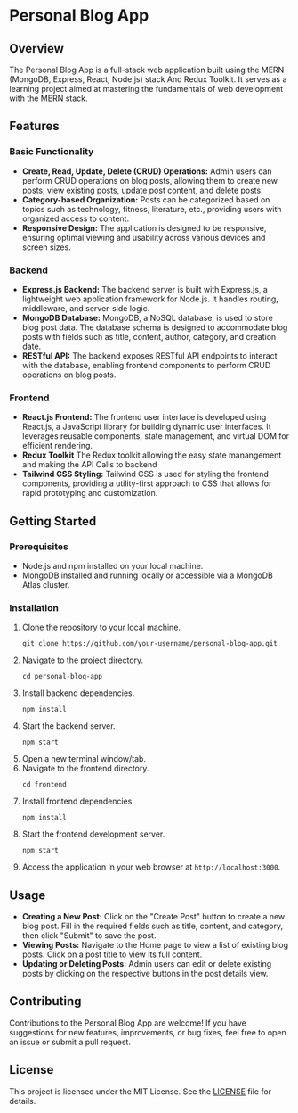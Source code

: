# Personal Blog App

## Overview

The Personal Blog App is a full-stack web application built using the MERN (MongoDB, Express, React, Node.js) stack And Redux Toolkit. It serves as a learning project aimed at mastering the fundamentals of web development with the MERN stack.

## Features

### Basic Functionality
- **Create, Read, Update, Delete (CRUD) Operations:** Admin users can perform CRUD operations on blog posts, allowing them to create new posts, view existing posts, update post content, and delete posts.
- **Category-based Organization:** Posts can be categorized based on topics such as technology, fitness, literature, etc., providing users with organized access to content.
- **Responsive Design:** The application is designed to be responsive, ensuring optimal viewing and usability across various devices and screen sizes.

### Backend
- **Express.js Backend:** The backend server is built with Express.js, a lightweight web application framework for Node.js. It handles routing, middleware, and server-side logic.
- **MongoDB Database:** MongoDB, a NoSQL database, is used to store blog post data. The database schema is designed to accommodate blog posts with fields such as title, content, author, category, and creation date.
- **RESTful API:** The backend exposes RESTful API endpoints to interact with the database, enabling frontend components to perform CRUD operations on blog posts.

### Frontend
- **React.js Frontend:** The frontend user interface is developed using React.js, a JavaScript library for building dynamic user interfaces. It leverages reusable components, state management, and virtual DOM for efficient rendering.
- **Redux Toolkit** The Redux toolkit allowing the easy state manangement and making the API Calls to backend
- **Tailwind CSS Styling:** Tailwind CSS is used for styling the frontend components, providing a utility-first approach to CSS that allows for rapid prototyping and customization.

## Getting Started

### Prerequisites
- Node.js and npm installed on your local machine.
- MongoDB installed and running locally or accessible via a MongoDB Atlas cluster.

### Installation
1. Clone the repository to your local machine.
   ```
   git clone https://github.com/your-username/personal-blog-app.git
   ```
2. Navigate to the project directory.
   ```
   cd personal-blog-app
   ```
3. Install backend dependencies.
   ```
   npm install
   ```
4. Start the backend server.
   ```
   npm start
   ```
5. Open a new terminal window/tab.
6. Navigate to the frontend directory.
   ```
   cd frontend
   ```
7. Install frontend dependencies.
   ```
   npm install
   ```
8. Start the frontend development server.
   ```
   npm start
   ```
9. Access the application in your web browser at `http://localhost:3000`.

## Usage
- **Creating a New Post:** Click on the "Create Post" button to create a new blog post. Fill in the required fields such as title, content, and category, then click "Submit" to save the post.
- **Viewing Posts:** Navigate to the Home page to view a list of existing blog posts. Click on a post title to view its full content.
- **Updating or Deleting Posts:** Admin users can edit or delete existing posts by clicking on the respective buttons in the post details view.

## Contributing
Contributions to the Personal Blog App are welcome! If you have suggestions for new features, improvements, or bug fixes, feel free to open an issue or submit a pull request.

## License
This project is licensed under the MIT License. See the [LICENSE](LICENSE) file for details.


